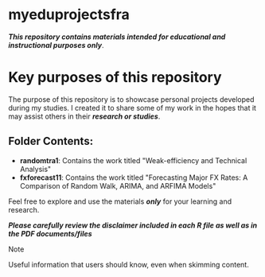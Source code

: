 # myeduprojectsfra

***This repository contains materials intended for educational and instructional purposes only***.

# Key purposes of this repository 
The purpose of this repository is to showcase personal projects developed during my studies. I created it to share some of my work in the hopes that it may assist others in their ***research or studies***.

## Folder Contents:

- **randomtra1**: Contains the work titled "Weak-efficiency and Technical Analysis"
- **fxforecast11**: Contains the work titled "Forecasting Major FX Rates: A Comparison of Random Walk, ARIMA, and ARFIMA Models"

Feel free to explore and use the materials ***only*** for your learning and research.

***Please carefully review the disclaimer included in each R file as well as in the PDF documents/files***
> [!NOTE]
> Useful information that users should know, even when skimming content.
